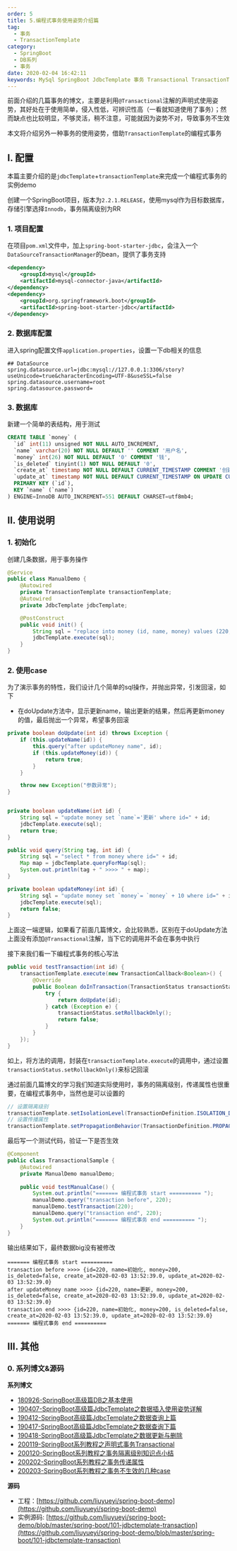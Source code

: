 ```yaml
---
order: 5
title: 5.编程式事务使用姿势介绍篇
tag: 
  - 事务
  - TransactionTemplate
category: 
  - SpringBoot
  - DB系列
  - 事务
date: 2020-02-04 16:42:11
keywords: MySql SpringBoot JdbcTemplate 事务 Transactional TransactionTemplate
---
```


前面介绍的几篇事务的博文，主要是利用`@Transactional`注解的声明式使用姿势，其好处在于使用简单，侵入性低，可辨识性高（一看就知道使用了事务）；然而缺点也比较明显，不够灵活，稍不注意，可能就因为姿势不对，导致事务不生效

本文将介绍另外一种事务的使用姿势，借助`TransactionTemplate`的编程式事务

<!-- more -->

## I. 配置

本篇主要介绍的是`jdbcTemplate`+`transactionTemplate`来完成一个编程式事务的实例demo

创建一个SpringBoot项目，版本为`2.2.1.RELEASE`，使用mysql作为目标数据库，存储引擎选择`Innodb`，事务隔离级别为RR

### 1. 项目配置

在项目`pom.xml`文件中，加上`spring-boot-starter-jdbc`，会注入一个`DataSourceTransactionManager`的bean，提供了事务支持

```xml
<dependency>
    <groupId>mysql</groupId>
    <artifactId>mysql-connector-java</artifactId>
</dependency>
<dependency>
    <groupId>org.springframework.boot</groupId>
    <artifactId>spring-boot-starter-jdbc</artifactId>
</dependency>
``` 

### 2. 数据库配置

进入spring配置文件`application.properties`，设置一下db相关的信息

```properties
## DataSource
spring.datasource.url=jdbc:mysql://127.0.0.1:3306/story?useUnicode=true&characterEncoding=UTF-8&useSSL=false
spring.datasource.username=root
spring.datasource.password=
```

### 3. 数据库

新建一个简单的表结构，用于测试

```sql
CREATE TABLE `money` (
  `id` int(11) unsigned NOT NULL AUTO_INCREMENT,
  `name` varchar(20) NOT NULL DEFAULT '' COMMENT '用户名',
  `money` int(26) NOT NULL DEFAULT '0' COMMENT '钱',
  `is_deleted` tinyint(1) NOT NULL DEFAULT '0',
  `create_at` timestamp NOT NULL DEFAULT CURRENT_TIMESTAMP COMMENT '创建时间',
  `update_at` timestamp NOT NULL DEFAULT CURRENT_TIMESTAMP ON UPDATE CURRENT_TIMESTAMP COMMENT '更新时间',
  PRIMARY KEY (`id`),
  KEY `name` (`name`)
) ENGINE=InnoDB AUTO_INCREMENT=551 DEFAULT CHARSET=utf8mb4;
```

## II. 使用说明

### 1. 初始化

创建几条数据，用于事务操作

```java
@Service
public class ManualDemo {
    @Autowired
    private TransactionTemplate transactionTemplate;
    @Autowired
    private JdbcTemplate jdbcTemplate;

    @PostConstruct
    public void init() {
        String sql = "replace into money (id, name, money) values (220, '初始化', 200)";
        jdbcTemplate.execute(sql);
    }
}
```

### 2. 使用case

为了演示事务的特性，我们设计几个简单的sql操作，并抛出异常，引发回滚，如下

- 在doUpdate方法中，显示更新name，输出更新的结果，然后再更新money的值，最后抛出一个异常，希望事务回滚

```java
private boolean doUpdate(int id) throws Exception {
    if (this.updateName(id)) {
        this.query("after updateMoney name", id);
        if (this.updateMoney(id)) {
            return true;
        }
    }

    throw new Exception("参数异常");
}


private boolean updateName(int id) {
    String sql = "update money set `name`='更新' where id=" + id;
    jdbcTemplate.execute(sql);
    return true;
}

public void query(String tag, int id) {
    String sql = "select * from money where id=" + id;
    Map map = jdbcTemplate.queryForMap(sql);
    System.out.println(tag + " >>>> " + map);
}

private boolean updateMoney(int id) {
    String sql = "update money set `money`= `money` + 10 where id=" + id;
    jdbcTemplate.execute(sql);
    return false;
}
```

上面这一端逻辑，如果看了前面几篇博文，会比较熟悉，区别在于doUpdate方法上面没有添加`@Transactional`注解，当下它的调用并不会在事务中执行

接下来我们看一下编程式事务的核心写法

```java
public void testTransaction(int id) {
    transactionTemplate.execute(new TransactionCallback<Boolean>() {
        @Override
        public Boolean doInTransaction(TransactionStatus transactionStatus) {
            try {
                return doUpdate(id);
            } catch (Exception e) {
                transactionStatus.setRollbackOnly();
                return false;
            }
        }
    });
}
```

如上，将方法的调用，封装在`transactionTemplate.execute`的调用中，通过设置`transactionStatus.setRollbackOnly()`来标记回滚

通过前面几篇博文的学习我们知道实际使用时，事务的隔离级别，传递属性也很重要，在编程式事务中，当然也是可以设置的

```java
// 设置隔离级别
transactionTemplate.setIsolationLevel(TransactionDefinition.ISOLATION_DEFAULT);
// 设置传播属性
transactionTemplate.setPropagationBehavior(TransactionDefinition.PROPAGATION_REQUIRED);
```

最后写一个测试代码，验证一下是否生效

```java
@Component
public class TransactionalSample {
    @Autowired
    private ManualDemo manualDemo;
    
    public void testManualCase() {
        System.out.println("======= 编程式事务 start ========== ");
        manualDemo.query("transaction before", 220);
        manualDemo.testTransaction(220);
        manualDemo.query("transaction end", 220);
        System.out.println("======= 编程式事务 end ========== ");
    }
}
```

输出结果如下，最终数据big没有被修改

```
======= 编程式事务 start ========== 
transaction before >>>> {id=220, name=初始化, money=200, is_deleted=false, create_at=2020-02-03 13:52:39.0, update_at=2020-02-03 13:52:39.0}
after updateMoney name >>>> {id=220, name=更新, money=200, is_deleted=false, create_at=2020-02-03 13:52:39.0, update_at=2020-02-03 13:52:39.0}
transaction end >>>> {id=220, name=初始化, money=200, is_deleted=false, create_at=2020-02-03 13:52:39.0, update_at=2020-02-03 13:52:39.0}
======= 编程式事务 end ==========
```




## III. 其他

### 0. 系列博文&源码

**系列博文**

- [180926-SpringBoot高级篇DB之基本使用](http://spring.hhui.top/spring-blog/2018/09/26/180926-SpringBoot%E9%AB%98%E7%BA%A7%E7%AF%87DB%E4%B9%8B%E5%9F%BA%E6%9C%AC%E4%BD%BF%E7%94%A8/)
- [190407-SpringBoot高级篇JdbcTemplate之数据插入使用姿势详解](http://spring.hhui.blog/spring-blog/2019/04/07/190407-SpringBoot%E9%AB%98%E7%BA%A7%E7%AF%87JdbcTemplate%E4%B9%8B%E6%95%B0%E6%8D%AE%E6%8F%92%E5%85%A5%E4%BD%BF%E7%94%A8%E5%A7%BF%E5%8A%BF%E8%AF%A6%E8%A7%A3/)
- [190412-SpringBoot高级篇JdbcTemplate之数据查询上篇](http://spring.hhui.top/spring-blog/2019/04/12/190412-SpringBoot%E9%AB%98%E7%BA%A7%E7%AF%87JdbcTemplate%E4%B9%8B%E6%95%B0%E6%8D%AE%E6%9F%A5%E8%AF%A2%E4%B8%8A%E7%AF%87/)
- [190417-SpringBoot高级篇JdbcTemplate之数据查询下篇](http://spring.hhui.top/spring-blog/2019/04/17/190417-SpringBoot%E9%AB%98%E7%BA%A7%E7%AF%87JdbcTemplate%E4%B9%8B%E6%95%B0%E6%8D%AE%E6%9F%A5%E8%AF%A2%E4%B8%8B%E7%AF%87/)
- [190418-SpringBoot高级篇JdbcTemplate之数据更新与删除](http://spring.hhui.top/spring-blog/2019/04/18/190418-SpringBoot%E9%AB%98%E7%BA%A7%E7%AF%87JdbcTemplate%E4%B9%8B%E6%95%B0%E6%8D%AE%E6%9B%B4%E6%96%B0%E4%B8%8E%E5%88%A0%E9%99%A4/)
- [200119-SpringBoot系列教程之声明式事务Transactional](http://spring.hhui.top/spring-blog/2020/01/19/200119-SpringBoot%E7%B3%BB%E5%88%97%E6%95%99%E7%A8%8B%E4%B9%8B%E5%A3%B0%E6%98%8E%E5%BC%8F%E4%BA%8B%E5%8A%A1Transactional/)
- [200120-SpringBoot系列教程之事务隔离级别知识点小结](http://spring.hhui.top/spring-blog/2020/01/20/200120-SpringBoot%E7%B3%BB%E5%88%97%E6%95%99%E7%A8%8B%E4%B9%8B%E4%BA%8B%E5%8A%A1%E9%9A%94%E7%A6%BB%E7%BA%A7%E5%88%AB%E7%9F%A5%E8%AF%86%E7%82%B9%E5%B0%8F%E7%BB%93/)
- [200202-SpringBoot系列教程之事务传递属性](http://spring.hhui.top/spring-blog/2020/02/02/200202-SpringBoot%E7%B3%BB%E5%88%97%E6%95%99%E7%A8%8B%E4%B9%8B%E4%BA%8B%E5%8A%A1%E4%BC%A0%E9%80%92%E5%B1%9E%E6%80%A7/)
- [200203-SpringBoot系列教程之事务不生效的几种case](http://spring.hhui.top/spring-blog/2020/02/03/200203-SpringBoot%E7%B3%BB%E5%88%97%E6%95%99%E7%A8%8B%E4%B9%8B%E4%BA%8B%E5%8A%A1%E4%B8%8D%E7%94%9F%E6%95%88%E7%9A%84%E5%87%A0%E7%A7%8Dcase/)


**源码**

- 工程：[https://github.com/liuyueyi/spring-boot-demo](https://github.com/liuyueyi/spring-boot-demo)
- 实例源码: [https://github.com/liuyueyi/spring-boot-demo/blob/master/spring-boot/101-jdbctemplate-transaction](https://github.com/liuyueyi/spring-boot-demo/blob/master/spring-boot/101-jdbctemplate-transaction)

